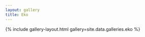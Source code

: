 ```yaml
---
layout: gallery
title: Eko
---
```


{% include gallery-layout.html gallery=site.data.galleries.eko %}